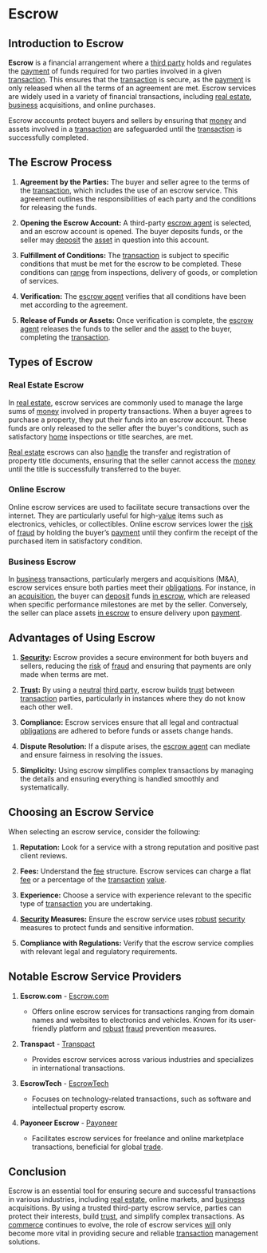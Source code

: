 # Escrow

## Introduction to Escrow

**Escrow** is a financial arrangement where a [third party](../t/third_party.md) holds and regulates the [payment](../p/payment.md) of funds required for two parties involved in a given [transaction](../t/transaction.md). This ensures that the [transaction](../t/transaction.md) is secure, as the [payment](../p/payment.md) is only released when all the terms of an agreement are met. Escrow services are widely used in a variety of financial transactions, including [real estate](../r/real_estate.md), [business](../b/business.md) acquisitions, and online purchases. 

Escrow accounts protect buyers and sellers by ensuring that [money](../m/money.md) and assets involved in a [transaction](../t/transaction.md) are safeguarded until the [transaction](../t/transaction.md) is successfully completed.

## The Escrow Process

1. **Agreement by the Parties:** The buyer and seller agree to the terms of the [transaction](../t/transaction.md), which includes the use of an escrow service. This agreement outlines the responsibilities of each party and the conditions for releasing the funds.
  
2. **Opening the Escrow Account:** A third-party [escrow agent](../e/escrow_agent.md) is selected, and an escrow account is opened. The buyer deposits funds, or the seller may [deposit](../d/deposit.md) the [asset](../a/asset.md) in question into this account.

3. **Fulfillment of Conditions:** The [transaction](../t/transaction.md) is subject to specific conditions that must be met for the escrow to be completed. These conditions can [range](../r/range.md) from inspections, delivery of goods, or completion of services.
  
4. **Verification:** The [escrow agent](../e/escrow_agent.md) verifies that all conditions have been met according to the agreement.
  
5. **Release of Funds or Assets:** Once verification is complete, the [escrow agent](../e/escrow_agent.md) releases the funds to the seller and the [asset](../a/asset.md) to the buyer, completing the [transaction](../t/transaction.md).

## Types of Escrow

### Real Estate Escrow

In [real estate](../r/real_estate.md), escrow services are commonly used to manage the large sums of [money](../m/money.md) involved in property transactions. When a buyer agrees to purchase a property, they put their funds into an escrow account. These funds are only released to the seller after the buyer's conditions, such as satisfactory [home](../h/home.md) inspections or title searches, are met.

[Real estate](../r/real_estate.md) escrows can also [handle](../h/handle.md) the transfer and registration of property title documents, ensuring that the seller cannot access the [money](../m/money.md) until the title is successfully transferred to the buyer.

### Online Escrow

Online escrow services are used to facilitate secure transactions over the internet. They are particularly useful for high-[value](../v/value.md) items such as electronics, vehicles, or collectibles. Online escrow services lower the [risk](../r/risk.md) of [fraud](../f/fraud.md) by holding the buyer’s [payment](../p/payment.md) until they confirm the receipt of the purchased item in satisfactory condition.

### Business Escrow

In [business](../b/business.md) transactions, particularly mergers and acquisitions (M&A), escrow services ensure both parties meet their [obligations](../o/obligation.md). For instance, in an [acquisition](../a/acquisition.md), the buyer can [deposit](../d/deposit.md) funds [in escrow](../i/in_escrow.md), which are released when specific performance milestones are met by the seller. Conversely, the seller can place assets [in escrow](../i/in_escrow.md) to ensure delivery upon [payment](../p/payment.md).

## Advantages of Using Escrow

1. **[Security](../s/security.md):** Escrow provides a secure environment for both buyers and sellers, reducing the [risk](../r/risk.md) of [fraud](../f/fraud.md) and ensuring that payments are only made when terms are met.
  
2. **[Trust](../t/trust.md):** By using a [neutral](../n/neutral.md) [third party](../t/third_party.md), escrow builds [trust](../t/trust.md) between [transaction](../t/transaction.md) parties, particularly in instances where they do not know each other well.
  
3. **Compliance:** Escrow services ensure that all legal and contractual [obligations](../o/obligation.md) are adhered to before funds or assets change hands.
  
4. **Dispute Resolution:** If a dispute arises, the [escrow agent](../e/escrow_agent.md) can mediate and ensure fairness in resolving the issues.
  
5. **Simplicity:** Using escrow simplifies complex transactions by managing the details and ensuring everything is handled smoothly and systematically.

## Choosing an Escrow Service

When selecting an escrow service, consider the following:

1. **Reputation:** Look for a service with a strong reputation and positive past client reviews.
  
2. **Fees:** Understand the [fee](../f/fee.md) structure. Escrow services can charge a flat [fee](../f/fee.md) or a percentage of the [transaction](../t/transaction.md) [value](../v/value.md).
  
3. **Experience:** Choose a service with experience relevant to the specific type of [transaction](../t/transaction.md) you are undertaking.
  
4. **[Security](../s/security.md) Measures:** Ensure the escrow service uses [robust](../r/robust.md) [security](../s/security.md) measures to protect funds and sensitive information.
  
5. **Compliance with Regulations:** Verify that the escrow service complies with relevant legal and regulatory requirements.

## Notable Escrow Service Providers

1. **Escrow.com** - [Escrow.com](https://www.escrow.com/)
   - Offers online escrow services for transactions ranging from domain names and websites to electronics and vehicles. Known for its user-friendly platform and [robust](../r/robust.md) [fraud](../f/fraud.md) prevention measures.

2. **Transpact** - [Transpact](https://www.transpact.com/)
   - Provides escrow services across various industries and specializes in international transactions.

3. **EscrowTech** - [EscrowTech](https://www.escrowtech.com/)
   - Focuses on technology-related transactions, such as software and intellectual property escrow.

4. **Payoneer Escrow** - [Payoneer](https://www.payoneer.com/)
   - Facilitates escrow services for freelance and online marketplace transactions, beneficial for global [trade](../t/trade.md).

## Conclusion

Escrow is an essential tool for ensuring secure and successful transactions in various industries, including [real estate](../r/real_estate.md), online markets, and [business](../b/business.md) acquisitions. By using a trusted third-party escrow service, parties can protect their interests, build [trust](../t/trust.md), and simplify complex transactions. As [commerce](../c/commerce.md) continues to evolve, the role of escrow services [will](../w/will.md) only become more vital in providing secure and reliable [transaction](../t/transaction.md) management solutions.
